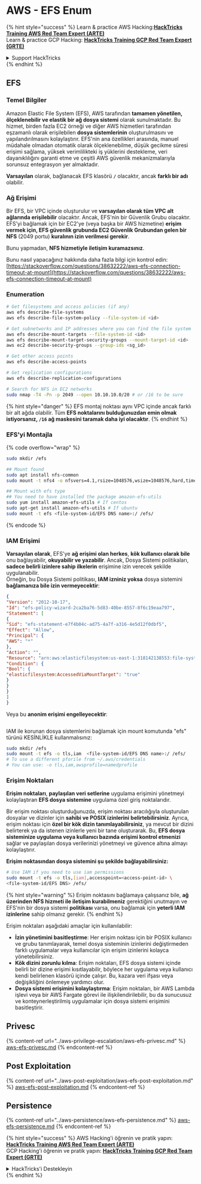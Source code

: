 # AWS - EFS Enum

{% hint style="success" %}
Learn & practice AWS Hacking:<img src="../../../.gitbook/assets/image (1) (1) (1) (1).png" alt="" data-size="line">[**HackTricks Training AWS Red Team Expert (ARTE)**](https://training.hacktricks.xyz/courses/arte)<img src="../../../.gitbook/assets/image (1) (1) (1) (1).png" alt="" data-size="line">\
Learn & practice GCP Hacking: <img src="../../../.gitbook/assets/image (2) (1).png" alt="" data-size="line">[**HackTricks Training GCP Red Team Expert (GRTE)**<img src="../../../.gitbook/assets/image (2) (1).png" alt="" data-size="line">](https://training.hacktricks.xyz/courses/grte)

<details>

<summary>Support HackTricks</summary>

* Check the [**subscription plans**](https://github.com/sponsors/carlospolop)!
* **Join the** 💬 [**Discord group**](https://discord.gg/hRep4RUj7f) or the [**telegram group**](https://t.me/peass) or **follow** us on **Twitter** 🐦 [**@hacktricks\_live**](https://twitter.com/hacktricks_live)**.**
* **Share hacking tricks by submitting PRs to the** [**HackTricks**](https://github.com/carlospolop/hacktricks) and [**HackTricks Cloud**](https://github.com/carlospolop/hacktricks-cloud) github repos.

</details>
{% endhint %}

## EFS

### Temel Bilgiler

Amazon Elastic File System (EFS), AWS tarafından **tamamen yönetilen, ölçeklenebilir ve elastik bir ağ dosya sistemi** olarak sunulmaktadır. Bu hizmet, birden fazla EC2 örneği ve diğer AWS hizmetleri tarafından eşzamanlı olarak erişilebilen **dosya sistemlerinin** oluşturulmasını ve yapılandırılmasını kolaylaştırır. EFS'nin ana özellikleri arasında, manuel müdahale olmadan otomatik olarak ölçeklenebilme, düşük gecikme süresi erişimi sağlama, yüksek verimlilikteki iş yüklerini destekleme, veri dayanıklılığını garanti etme ve çeşitli AWS güvenlik mekanizmalarıyla sorunsuz entegrasyon yer almaktadır.

**Varsayılan** olarak, bağlanacak EFS klasörü **`/`** olacaktır, ancak **farklı bir adı** olabilir.

### Ağ Erişimi

Bir EFS, bir VPC içinde oluşturulur ve **varsayılan olarak tüm VPC alt ağlarında erişilebilir** olacaktır. Ancak, EFS'nin bir Güvenlik Grubu olacaktır. EFS'yi bağlamak için bir EC2'ye (veya başka bir AWS hizmetine) **erişim vermek için, EFS güvenlik grubunda EC2 Güvenlik Grubundan gelen bir NFS** (2049 portu) **kuralının izin verilmesi gerekir**.

Bunu yapmadan, **NFS hizmetiyle iletişim kuramazsınız**.

Bunu nasıl yapacağınız hakkında daha fazla bilgi için kontrol edin: [https://stackoverflow.com/questions/38632222/aws-efs-connection-timeout-at-mount](https://stackoverflow.com/questions/38632222/aws-efs-connection-timeout-at-mount)

### Enumeration
```bash
# Get filesystems and access policies (if any)
aws efs describe-file-systems
aws efs describe-file-system-policy --file-system-id <id>

# Get subnetworks and IP addresses where you can find the file system
aws efs describe-mount-targets --file-system-id <id>
aws efs describe-mount-target-security-groups --mount-target-id <id>
aws ec2 describe-security-groups --group-ids <sg_id>

# Get other access points
aws efs describe-access-points

# Get replication configurations
aws efs describe-replication-configurations

# Search for NFS in EC2 networks
sudo nmap -T4 -Pn -p 2049 --open 10.10.10.0/20 # or /16 to be sure
```
{% hint style="danger" %}
EFS montaj noktası aynı VPC içinde ancak farklı bir alt ağda olabilir. Tüm **EFS noktalarını bulduğunuzdan emin olmak istiyorsanız, `/16` ağ maskesini taramak daha iyi olacaktır**.
{% endhint %}

### EFS'yi Montajla

{% code overflow="wrap" %}
```bash
sudo mkdir /efs

## Mount found
sudo apt install nfs-common
sudo mount -t nfs4 -o nfsvers=4.1,rsize=1048576,wsize=1048576,hard,timeo=600,retrans=2,noresvport <IP>:/ /efs

## Mount with efs type
## You need to have installed the package amazon-efs-utils
sudo yum install amazon-efs-utils # If centos
sudo apt-get install amazon-efs-utils # If ubuntu
sudo mount -t efs <file-system-id/EFS DNS name>:/ /efs/
```
{% endcode %}

### IAM Erişimi

**Varsayılan olarak**, EFS'ye **ağ erişimi olan herkes**, **kök kullanıcı olarak bile** onu bağlayabilir, **okuyabilir ve yazabilir**. Ancak, Dosya Sistemi politikaları, **sadece belirli izinlere sahip ilkelerin** erişimine izin verecek şekilde uygulanabilir.\
Örneğin, bu Dosya Sistemi politikası, **IAM izniniz yoksa** dosya sistemini **bağlamanıza bile izin vermeyecektir**:
```json
{
"Version": "2012-10-17",
"Id": "efs-policy-wizard-2ca2ba76-5d83-40be-8557-8f6c19eaa797",
"Statement": [
{
"Sid": "efs-statement-e7f4b04c-ad75-4a7f-a316-4e5d12f0dbf5",
"Effect": "Allow",
"Principal": {
"AWS": "*"
},
"Action": "",
"Resource": "arn:aws:elasticfilesystem:us-east-1:318142138553:file-system/fs-0ab66ad201b58a018",
"Condition": {
"Bool": {
"elasticfilesystem:AccessedViaMountTarget": "true"
}
}
}
]
}
```
Veya bu **anonim erişimi engelleyecektir**:

<figure><img src="../../../.gitbook/assets/image (278).png" alt=""><figcaption></figcaption></figure>

IAM ile korunan dosya sistemlerini bağlamak için mount komutunda "efs" türünü KESİNLİKLE kullanmalısınız:
```bash
sudo mkdir /efs
sudo mount -t efs -o tls,iam  <file-system-id/EFS DNS name>:/ /efs/
# To use a different pforile from ~/.aws/credentials
# You can use: -o tls,iam,awsprofile=namedprofile
```
### Erişim Noktaları

**Erişim noktaları**, **paylaşılan veri setlerine** uygulama erişimini yönetmeyi kolaylaştıran **EFS dosya sistemine** uygulama özel giriş noktalarıdır.

Bir erişim noktası oluşturduğunuzda, erişim noktası aracılığıyla oluşturulan dosyalar ve dizinler için **sahibi ve POSIX izinlerini** **belirtebilirsiniz**. Ayrıca, erişim noktası için **özel bir kök dizin tanımlayabilirsiniz**, ya mevcut bir dizini belirterek ya da istenen izinlerle yeni bir tane oluşturarak. Bu, **EFS dosya sisteminize uygulama veya kullanıcı bazında erişimi kontrol etmenizi** sağlar ve paylaşılan dosya verilerinizi yönetmeyi ve güvence altına almayı kolaylaştırır.

**Erişim noktasından dosya sistemini şu şekilde bağlayabilirsiniz:**
```bash
# Use IAM if you need to use iam permissions
sudo mount -t efs -o tls,[iam],accesspoint=<access-point-id> \
<file-system-id/EFS DNS> /efs/
```
{% hint style="warning" %}
Erişim noktasını bağlamaya çalışsanız bile, **ağ üzerinden NFS hizmeti ile iletişim kurabilmeniz** gerektiğini unutmayın ve EFS'nin bir dosya sistemi **politikası** varsa, onu bağlamak için **yeterli IAM izinlerine** sahip olmanız gerekir.
{% endhint %}

Erişim noktaları aşağıdaki amaçlar için kullanılabilir:

* **İzin yönetimini basitleştirme**: Her erişim noktası için bir POSIX kullanıcı ve grubu tanımlayarak, temel dosya sisteminin izinlerini değiştirmeden farklı uygulamalar veya kullanıcılar için erişim izinlerini kolayca yönetebilirsiniz.
* **Kök dizini zorunlu kılma**: Erişim noktaları, EFS dosya sistemi içinde belirli bir dizine erişimi kısıtlayabilir, böylece her uygulama veya kullanıcı kendi belirlenen klasörü içinde çalışır. Bu, kazara veri ifşası veya değişikliğini önlemeye yardımcı olur.
* **Dosya sistemi erişimini kolaylaştırma**: Erişim noktaları, bir AWS Lambda işlevi veya bir AWS Fargate görevi ile ilişkilendirilebilir, bu da sunucusuz ve konteynerleştirilmiş uygulamalar için dosya sistemi erişimini basitleştirir.

## Privesc

{% content-ref url="../aws-privilege-escalation/aws-efs-privesc.md" %}
[aws-efs-privesc.md](../aws-privilege-escalation/aws-efs-privesc.md)
{% endcontent-ref %}

## Post Exploitation

{% content-ref url="../aws-post-exploitation/aws-efs-post-exploitation.md" %}
[aws-efs-post-exploitation.md](../aws-post-exploitation/aws-efs-post-exploitation.md)
{% endcontent-ref %}

## Persistence

{% content-ref url="../aws-persistence/aws-efs-persistence.md" %}
[aws-efs-persistence.md](../aws-persistence/aws-efs-persistence.md)
{% endcontent-ref %}

{% hint style="success" %}
AWS Hacking'i öğrenin ve pratik yapın:<img src="../../../.gitbook/assets/image (1) (1) (1) (1).png" alt="" data-size="line">[**HackTricks Training AWS Red Team Expert (ARTE)**](https://training.hacktricks.xyz/courses/arte)<img src="../../../.gitbook/assets/image (1) (1) (1) (1).png" alt="" data-size="line">\
GCP Hacking'i öğrenin ve pratik yapın: <img src="../../../.gitbook/assets/image (2) (1).png" alt="" data-size="line">[**HackTricks Training GCP Red Team Expert (GRTE)**<img src="../../../.gitbook/assets/image (2) (1).png" alt="" data-size="line">](https://training.hacktricks.xyz/courses/grte)

<details>

<summary>HackTricks'i Destekleyin</summary>

* [**abonelik planlarını**](https://github.com/sponsors/carlospolop) kontrol edin!
* **💬 [**Discord grubuna**](https://discord.gg/hRep4RUj7f) veya [**telegram grubuna**](https://t.me/peass) katılın ya da **Twitter'da** 🐦 [**@hacktricks\_live**](https://twitter.com/hacktricks_live)**'i takip edin.**
* **Hacking ipuçlarını paylaşmak için** [**HackTricks**](https://github.com/carlospolop/hacktricks) ve [**HackTricks Cloud**](https://github.com/carlospolop/hacktricks-cloud) github reposuna PR gönderin.

</details>
{% endhint %}
